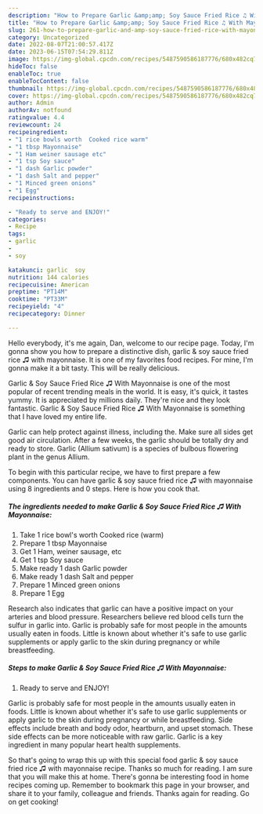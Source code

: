```yaml
---
description: "How to Prepare Garlic &amp;amp; Soy Sauce Fried Rice ♫ With Mayonnaise the Delicious"
title: "How to Prepare Garlic &amp;amp; Soy Sauce Fried Rice ♫ With Mayonnaise the Delicious"
slug: 261-how-to-prepare-garlic-and-amp-soy-sauce-fried-rice-with-mayonnaise-the-delicious
category: Uncategorized
date: 2022-08-07T21:00:57.417Z
date: 2023-06-15T07:54:29.811Z
image: https://img-global.cpcdn.com/recipes/5487590586187776/680x482cq70/garlic-soy-sauce-fried-rice-with-mayonnaise-recipe-main-photo.jpg
hideToc: false
enableToc: true
enableTocContent: false
thumbnail: https://img-global.cpcdn.com/recipes/5487590586187776/680x482cq70/garlic-soy-sauce-fried-rice-with-mayonnaise-recipe-main-photo.jpg
cover: https://img-global.cpcdn.com/recipes/5487590586187776/680x482cq70/garlic-soy-sauce-fried-rice-with-mayonnaise-recipe-main-photo.jpg
author: Admin
authorAv: notfound
ratingvalue: 4.4
reviewcount: 24
recipeingredient:
- "1 rice bowls worth  Cooked rice warm"
- "1 tbsp Mayonnaise"
- "1 Ham weiner sausage etc"
- "1 tsp Soy sauce"
- "1 dash Garlic powder"
- "1 dash Salt and pepper"
- "1 Minced green onions"
- "1 Egg"
recipeinstructions:

- "Ready to serve and ENJOY!"
categories:
- Recipe
tags:
- garlic
- 
- soy

katakunci: garlic  soy 
nutrition: 144 calories
recipecuisine: American
preptime: "PT14M"
cooktime: "PT33M"
recipeyield: "4"
recipecategory: Dinner

---
```



Hello everybody, it's me again, Dan, welcome to our recipe page. Today, I'm gonna show you how to prepare a distinctive dish, garlic &amp; soy sauce fried rice ♫ with mayonnaise. It is one of my favorites food recipes. For mine, I'm gonna make it a bit tasty. This will be really delicious.

Garlic &amp; Soy Sauce Fried Rice ♫ With Mayonnaise is one of the most popular of recent trending meals in the world. It is easy, it's quick, it tastes yummy. It is appreciated by millions daily. They're nice and they look fantastic. Garlic &amp; Soy Sauce Fried Rice ♫ With Mayonnaise is something that I have loved my entire life.

Garlic can help protect against illness, including the. Make sure all sides get good air circulation. After a few weeks, the garlic should be totally dry and ready to store. Garlic (Allium sativum) is a species of bulbous flowering plant in the genus Allium.


To begin with this particular recipe, we have to first prepare a few components. You can have garlic &amp; soy sauce fried rice ♫ with mayonnaise using 8 ingredients and 0 steps. Here is how you cook that.

<!--inarticleads1-->

##### The ingredients needed to make Garlic &amp; Soy Sauce Fried Rice ♫ With Mayonnaise:

1. Take 1 rice bowl&#39;s worth  Cooked rice (warm)
1. Prepare 1 tbsp Mayonnaise
1. Get 1 Ham, weiner sausage, etc
1. Get 1 tsp Soy sauce
1. Make ready 1 dash Garlic powder
1. Make ready 1 dash Salt and pepper
1. Prepare 1 Minced green onions
1. Prepare 1 Egg


Research also indicates that garlic can have a positive impact on your arteries and blood pressure. Researchers believe red blood cells turn the sulfur in garlic into. Garlic is probably safe for most people in the amounts usually eaten in foods. Little is known about whether it&#39;s safe to use garlic supplements or apply garlic to the skin during pregnancy or while breastfeeding. 

<!--inarticleads2-->

##### Steps to make Garlic &amp; Soy Sauce Fried Rice ♫ With Mayonnaise:


1. Ready to serve and ENJOY!

Garlic is probably safe for most people in the amounts usually eaten in foods. Little is known about whether it&#39;s safe to use garlic supplements or apply garlic to the skin during pregnancy or while breastfeeding. Side effects include breath and body odor, heartburn, and upset stomach. These side effects can be more noticeable with raw garlic. Garlic is a key ingredient in many popular heart health supplements. 

So that's going to wrap this up with this special food garlic &amp; soy sauce fried rice ♫ with mayonnaise recipe. Thanks so much for reading. I am sure that you will make this at home. There's gonna be interesting food in home recipes coming up. Remember to bookmark this page in your browser, and share it to your family, colleague and friends. Thanks again for reading. Go on get cooking!
